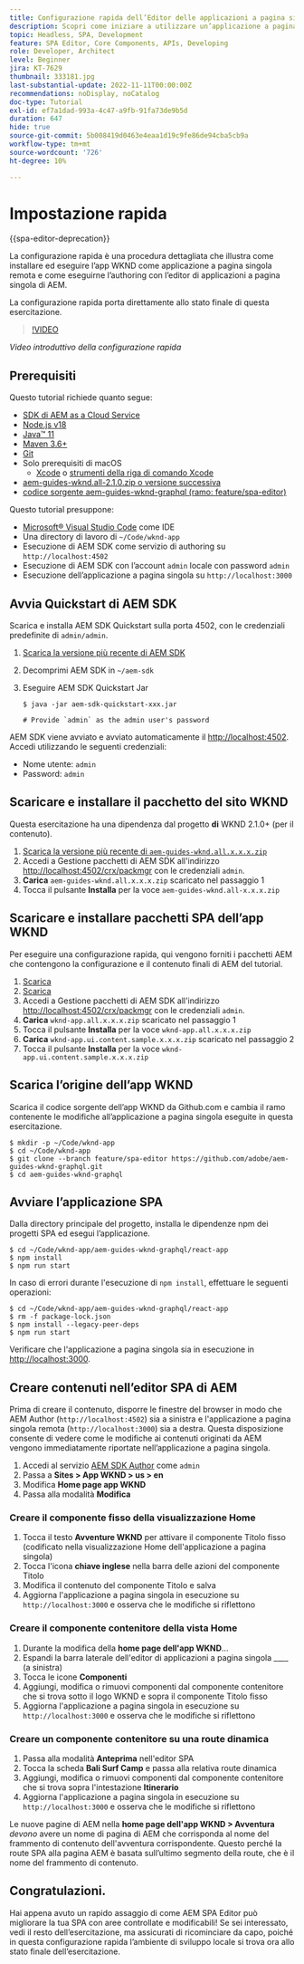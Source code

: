```yaml
---
title: Configurazione rapida dell’Editor delle applicazioni a pagina singola e dell’applicazione a pagina singola remota
description: Scopri come iniziare a utilizzare un’applicazione a pagina singola remota e l’editor di applicazioni a pagina singola di AEM in 15 minuti.
topic: Headless, SPA, Development
feature: SPA Editor, Core Components, APIs, Developing
role: Developer, Architect
level: Beginner
jira: KT-7629
thumbnail: 333181.jpg
last-substantial-update: 2022-11-11T00:00:00Z
recommendations: noDisplay, noCatalog
doc-type: Tutorial
exl-id: ef7a1dad-993a-4c47-a9fb-91fa73de9b5d
duration: 647
hide: true
source-git-commit: 5b008419d0463e4eaa1d19c9fe86de94cba5cb9a
workflow-type: tm+mt
source-wordcount: '726'
ht-degree: 10%

---
```


# Impostazione rapida

{{spa-editor-deprecation}}

La configurazione rapida è una procedura dettagliata che illustra come installare ed eseguire l’app WKND come applicazione a pagina singola remota e come eseguirne l’authoring con l’editor di applicazioni a pagina singola di AEM.

La configurazione rapida porta direttamente allo stato finale di questa esercitazione.

>[!VIDEO](https://video.tv.adobe.com/v/333181?quality=12&learn=on)

_Video introduttivo della configurazione rapida_

## Prerequisiti

Questo tutorial richiede quanto segue:

+ [SDK di AEM as a Cloud Service](https://experienceleague.adobe.com/it/docs/experience-manager-learn/cloud-service/local-development-environment-set-up/aem-runtime)
+ [Node.js v18](https://nodejs.org/it/)
+ [Java™ 11](https://downloads.experiencecloud.adobe.com/content/software-distribution/en/general.html)
+ [Maven 3.6+](https://maven.apache.org/)
+ [Git](https://git-scm.com/downloads)
+ Solo prerequisiti di macOS
   + [Xcode](https://developer.apple.com/xcode/) o [strumenti della riga di comando Xcode](https://developer.apple.com/xcode/resources/)
+ [aem-guides-wknd.all-2.1.0.zip o versione successiva](https://github.com/adobe/aem-guides-wknd/releases)
+ [codice sorgente aem-guides-wknd-graphql (ramo: feature/spa-editor)](https://github.com/adobe/aem-guides-wknd-graphql/tree/feature/spa-editor)


Questo tutorial presuppone:

+ [Microsoft® Visual Studio Code](https://visualstudio.microsoft.com/it) come IDE
+ Una directory di lavoro di `~/Code/wknd-app`
+ Esecuzione di AEM SDK come servizio di authoring su `http://localhost:4502`
+ Esecuzione di AEM SDK con l’account `admin` locale con password `admin`
+ Esecuzione dell’applicazione a pagina singola su `http://localhost:3000`

## Avvia Quickstart di AEM SDK

Scarica e installa AEM SDK Quickstart sulla porta 4502, con le credenziali predefinite di `admin/admin`.

1. [Scarica la versione più recente di AEM SDK](https://experience.adobe.com/#/downloads/content/software-distribution/en/aemcloud.html?fulltext=AEM*+SDK*&orderby=%40jcr%3Acontent%2Fjcr%3AlastModified&orderby.sort=desc&layout=list&p.offset=0&p.limit=1)
1. Decomprimi AEM SDK in `~/aem-sdk`
1. Eseguire AEM SDK Quickstart Jar

   ```
   $ java -jar aem-sdk-quickstart-xxx.jar
   
   # Provide `admin` as the admin user's password
   ```

AEM SDK viene avviato e avviato automaticamente il [http://localhost:4502](http://localhost:4502). Accedi utilizzando le seguenti credenziali:

+ Nome utente: `admin`
+ Password: `admin`

## Scaricare e installare il pacchetto del sito WKND

Questa esercitazione ha una dipendenza dal progetto __di__ WKND 2.1.0+ (per il contenuto).

1. [Scarica la versione più recente di `aem-guides-wknd.all.x.x.x.zip`](https://github.com/adobe/aem-guides-wknd/releases)
1. Accedi a Gestione pacchetti di AEM SDK all&#39;indirizzo [http://localhost:4502/crx/packmgr](http://localhost:4502/crx/packmgr) con le credenziali `admin`.
1. __Carica__ `aem-guides-wknd.all.x.x.x.zip` scaricato nel passaggio 1
1. Tocca il pulsante __Installa__ per la voce `aem-guides-wknd.all-x.x.x.zip`

## Scaricare e installare pacchetti SPA dell’app WKND

Per eseguire una configurazione rapida, qui vengono forniti i pacchetti AEM che contengono la configurazione e il contenuto finali di AEM del tutorial.

1. [Scarica &#x200B;](./assets/quick-setup/wknd-app.all-1.0.0-SNAPSHOT.zip)
1. [Scarica &#x200B;](./assets/quick-setup/wknd-app.ui.content.sample-1.0.1.zip)
1. Accedi a Gestione pacchetti di AEM SDK all&#39;indirizzo [http://localhost:4502/crx/packmgr](http://localhost:4502/crx/packmgr) con le credenziali `admin`.
1. __Carica__ `wknd-app.all.x.x.x.zip` scaricato nel passaggio 1
1. Tocca il pulsante __Installa__ per la voce `wknd-app.all.x.x.x.zip`
1. __Carica__ `wknd-app.ui.content.sample.x.x.x.zip` scaricato nel passaggio 2
1. Tocca il pulsante __Installa__ per la voce `wknd-app.ui.content.sample.x.x.x.zip`

## Scarica l’origine dell’app WKND

Scarica il codice sorgente dell’app WKND da Github.com e cambia il ramo contenente le modifiche all’applicazione a pagina singola eseguite in questa esercitazione.

```
$ mkdir -p ~/Code/wknd-app
$ cd ~/Code/wknd-app
$ git clone --branch feature/spa-editor https://github.com/adobe/aem-guides-wknd-graphql.git
$ cd aem-guides-wknd-graphql
```

## Avviare l’applicazione SPA

Dalla directory principale del progetto, installa le dipendenze npm dei progetti SPA ed esegui l’applicazione.

```
$ cd ~/Code/wknd-app/aem-guides-wknd-graphql/react-app
$ npm install
$ npm run start
```

In caso di errori durante l&#39;esecuzione di `npm install`, effettuare le seguenti operazioni:

```
$ cd ~/Code/wknd-app/aem-guides-wknd-graphql/react-app
$ rm -f package-lock.json
$ npm install --legacy-peer-deps
$ npm run start
```

Verificare che l&#39;applicazione a pagina singola sia in esecuzione in [http://localhost:3000](http://localhost:3000).

## Creare contenuti nell’editor SPA di AEM

Prima di creare il contenuto, disporre le finestre del browser in modo che AEM Author (`http://localhost:4502`) sia a sinistra e l&#39;applicazione a pagina singola remota (`http://localhost:3000`) sia a destra. Questa disposizione consente di vedere come le modifiche ai contenuti originati da AEM vengono immediatamente riportate nell’applicazione a pagina singola.

1. Accedi al servizio [AEM SDK Author](http://localhost:4502) come `admin`
1. Passa a __Sites > App WKND > us > en__
1. Modifica __Home page app WKND__
1. Passa alla modalità __Modifica__

### Creare il componente fisso della visualizzazione Home

1. Tocca il testo __Avventure WKND__ per attivare il componente Titolo fisso (codificato nella visualizzazione Home dell&#39;applicazione a pagina singola)
1. Tocca l&#39;icona __chiave inglese__ nella barra delle azioni del componente Titolo
1. Modifica il contenuto del componente Titolo e salva
1. Aggiorna l&#39;applicazione a pagina singola in esecuzione su `http://localhost:3000` e osserva che le modifiche si riflettono

### Creare il componente contenitore della vista Home

1. Durante la modifica della __home page dell&#39;app WKND__...
1. Espandi la barra laterale dell&#39;editor di applicazioni a pagina singola ____ (a sinistra)
1. Tocca le icone __Componenti__
1. Aggiungi, modifica o rimuovi componenti dal componente contenitore che si trova sotto il logo WKND e sopra il componente Titolo fisso
1. Aggiorna l&#39;applicazione a pagina singola in esecuzione su `http://localhost:3000` e osserva che le modifiche si riflettono

### Creare un componente contenitore su una route dinamica

1. Passa alla modalità __Anteprima__ nell&#39;editor SPA
1. Tocca la scheda __Bali Surf Camp__ e passa alla relativa route dinamica
1. Aggiungi, modifica o rimuovi componenti dal componente contenitore che si trova sopra l&#39;intestazione __Itinerario__
1. Aggiorna l&#39;applicazione a pagina singola in esecuzione su `http://localhost:3000` e osserva che le modifiche si riflettono

Le nuove pagine di AEM nella __home page dell&#39;app WKND > Avventura__ _devono_ avere un nome di pagina di AEM che corrisponda al nome del frammento di contenuto dell&#39;avventura corrispondente. Questo perché la route SPA alla pagina AEM è basata sull’ultimo segmento della route, che è il nome del frammento di contenuto.

## Congratulazioni.

Hai appena avuto un rapido assaggio di come AEM SPA Editor può migliorare la tua SPA con aree controllate e modificabili! Se sei interessato, vedi il resto dell’esercitazione, ma assicurati di ricominciare da capo, poiché in questa configurazione rapida l’ambiente di sviluppo locale si trova ora allo stato finale dell’esercitazione.
